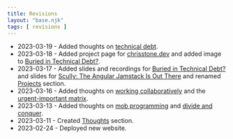 ```yaml
---
title: Revisions
layout: "base.njk"
tags: [ revisions ]
---
```


- 2023-03-19 - Added thoughts on [technical debt](/thoughts/technical-debt).
- 2023-03-18 - Added project page for [chrisstone.dev](/projects/website) and added image to
  [Buried in Technical Debt?](/speaking/technical-debt).
- 2023-03-17 - Added slides and recordings for [Buried in Technical Debt?](/speaking/technical-debt) and slides for
  [Scully: The Angular Jamstack Is Out There](/speaking/scully) and renamed [Projects](/projects) section.
- 2023-03-16 - Added thoughts on [working collaboratively](/thoughts/working-collaboratively) and
  the [urgent-important matrix](/thoughts/urgent-important-matrix).
- 2023-03-13 - Added thoughts on [mob programming](/thoughts/mob-programming)
  and [divide and conquer](/thoughts/divide-and-conquer).
- 2023-03-11 - Created [Thoughts](/thoughts) section.
- 2023-02-24 - Deployed new website.